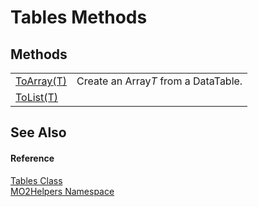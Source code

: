 # Tables Methods




## Methods
<table>
<tr>
<td><a href="24844c67-8130-d675-118a-4b021029a18d">ToArray(T)</a></td>
<td>Create an Array<em>T</em> from a DataTable.</td></tr>
<tr>
<td><a href="a78c8133-ad40-b7fe-41f7-da9c570e0b77">ToList(T)</a></td>
<td> </td></tr>
</table>

## See Also


#### Reference
<a href="9aae0e58-32b1-ea90-c145-435216cffb3f">Tables Class</a>  
<a href="bf0167f1-4967-5ff5-f4a0-31ea501661d0">MO2Helpers Namespace</a>  
